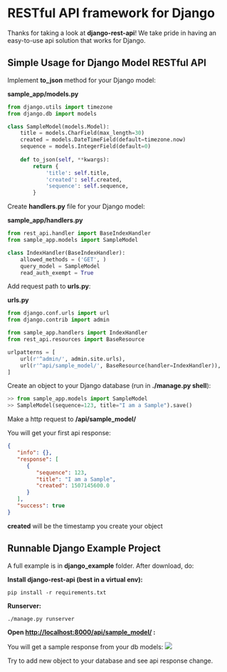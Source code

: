 RESTful API framework for Django
=====================================================


Thanks for taking a look at **django-rest-api**! We take pride in having an easy-to-use api solution that works for Django.

## Simple Usage for Django Model RESTful API

Implement **to_json** method for your Django model:

**sample_app/models.py**

```python
from django.utils import timezone
from django.db import models

class SampleModel(models.Model):
    title = models.CharField(max_length=30)
    created = models.DateTimeField(default=timezone.now)
    sequence = models.IntegerField(default=0)
    
    def to_json(self, **kwargs):
        return {
            'title': self.title,
            'created': self.created,
            'sequence': self.sequence,
        }

```

Create **handlers.py** file for your Django model:

**sample_app/handlers.py**

```python
from rest_api.handler import BaseIndexHandler
from sample_app.models import SampleModel

class IndexHandler(BaseIndexHandler):
	allowed_methods = ('GET', ) 
	query_model = SampleModel
	read_auth_exempt = True

```

Add request path to **urls.py**:

**urls.py**

```python
from django.conf.urls import url
from django.contrib import admin

from sample_app.handlers import IndexHandler
from rest_api.resources import BaseResource

urlpatterns = [
    url(r'^admin/', admin.site.urls),
    url(r'^api/sample_model/', BaseResource(handler=IndexHandler)),
]
```

Create an object to your Django database (run in **./manage.py shell**):

```python
>> from sample_app.models import SampleModel
>> SampleModel(sequence=123, title="I am a Sample").save()
```

Make a http request to **/api/sample_model/**

You will get your first api response:

```json
{
   "info": {}, 
   "response": [
      {
         "sequence": 123, 
         "title": "I am a Sample", 
         "created": 1507145600.0
      }
   ], 
   "success": true
}
```

**created** will be the timestamp you create your object

## Runnable Django Example Project
A full example is in **django_example** folder. After download, do:

**Install django-rest-api (best in a virtual env):**

```pip install -r requirements.txt```

**Runserver:**

```./manage.py runserver```

**Open [http://localhost:8000/api/sample_model/](http://localhost:8000/api/sample_model/) :**

You will get a sample response from your db models:
![](https://c1.staticflickr.com/5/4468/37465605956_8f5f57841b_b.jpg)

Try to add new object to your database and see api response change.


